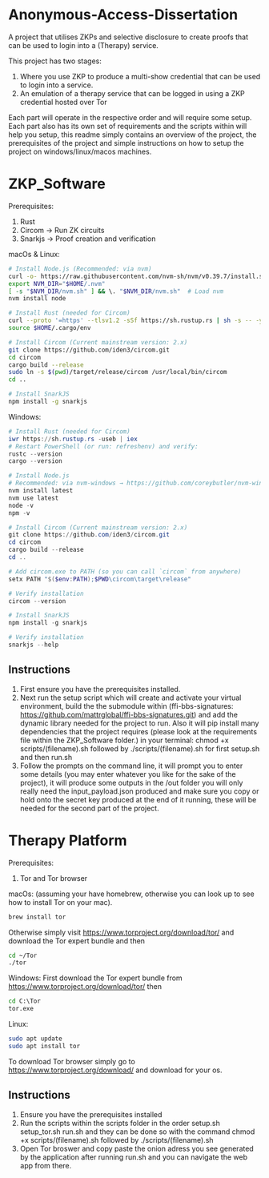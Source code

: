 # Anonymous-Access-Dissertation
A project that utilises ZKPs and selective disclosure to create proofs that can be used to login into a (Therapy) service.

This project has two stages:

1. Where you use ZKP to produce a multi-show credential that can be used to login into a service.
2. An emulation of a therapy service that can be logged in using a ZKP credential hosted over Tor

Each part will operate in the respective order and will require some setup.
Each part also has its own set of requirements and the scripts within will help you setup, this readme simply contains an overview of the project, the prerequisites of the project and simple instructions on how to setup the project on windows/linux/macos machines.


# ZKP_Software

Prerequisites:
1. Rust
2. Circom -> Run ZK circuits 
3. Snarkjs -> Proof creation and verification

macOs & Linux:
```bash
# Install Node.js (Recommended: via nvm)
curl -o- https://raw.githubusercontent.com/nvm-sh/nvm/v0.39.7/install.sh | bash
export NVM_DIR="$HOME/.nvm"
[ -s "$NVM_DIR/nvm.sh" ] && \. "$NVM_DIR/nvm.sh"  # Load nvm
nvm install node

# Install Rust (needed for Circom)
curl --proto '=https' --tlsv1.2 -sSf https://sh.rustup.rs | sh -s -- -y
source $HOME/.cargo/env

# Install Circom (Current mainstream version: 2.x)
git clone https://github.com/iden3/circom.git
cd circom
cargo build --release
sudo ln -s $(pwd)/target/release/circom /usr/local/bin/circom
cd ..

# Install SnarkJS
npm install -g snarkjs
```

Windows:

```powershell
# Install Rust (needed for Circom)
iwr https://sh.rustup.rs -useb | iex
# Restart PowerShell (or run: refreshenv) and verify:
rustc --version
cargo --version

# Install Node.js
# Recommended: via nvm-windows → https://github.com/coreybutler/nvm-windows
nvm install latest
nvm use latest
node -v
npm -v

# Install Circom (Current mainstream version: 2.x)
git clone https://github.com/iden3/circom.git
cd circom
cargo build --release
cd ..

# Add circom.exe to PATH (so you can call `circom` from anywhere)
setx PATH "$($env:PATH);$PWD\circom\target\release"

# Verify installation
circom --version

# Install SnarkJS
npm install -g snarkjs

# Verify installation
snarkjs --help
```


## Instructions

1. First ensure you have the prerequisites installed.
2. Next run the setup script which will create and activate your virtual environment, build the the submodule within (ffi-bbs-signatures: https://github.com/mattrglobal/ffi-bbs-signatures.git) and add the dynamic library needed for the project to run. Also it will pip install many dependencies that the project requires (please look at the requirements file within the ZKP_Software folder.)
    in your terminal:
    chmod +x scripts/(filename).sh followed by ./scripts/(filename).sh
    for first setup.sh and then run.sh
3. Follow the prompts on the command line, it will prompt you to enter some details (you may enter whatever you like for the sake of the project), it will produce some outputs in the /out folder you will only really need the input_payload.json produced and make sure you copy or hold onto the secret key produced at the end of it running, these will be needed for the second part of the project.

# Therapy Platform

Prerequisites:

1. Tor and Tor browser

macOs: (assuming your have homebrew, otherwise you can look up to see how to install Tor on your mac).
 ```bash
 brew install tor
 ```
Otherwise simply visit https://www.torproject.org/download/tor/ and download the Tor expert bundle
and then 
```bash
cd ~/Tor
./tor
```

Windows:
First download the Tor expert bundle from https://www.torproject.org/download/tor/
then

```bat
cd C:\Tor
tor.exe
```


Linux:

```bash
sudo apt update
sudo apt install tor
```

To download Tor browser simply go to https://www.torproject.org/download/ and download for your os.

## Instructions

1. Ensure you have the prerequisites installed
2. Run the scripts within the scripts folder in the order 
    setup.sh
    setup_tor.sh
    run.sh
   and they can be done so with the command chmod +x scripts/(filename).sh followed by ./scripts/(filename).sh
3. Open Tor broswer and copy paste the onion adress you see generated by the application after running run.sh and you can navigate the web app from there.

